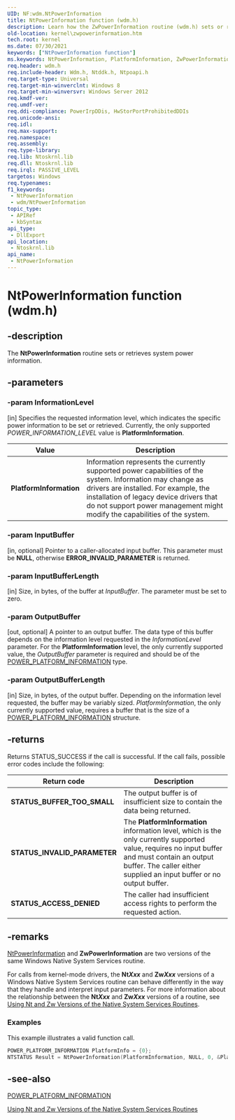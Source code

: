 ```yaml
---
UID: NF:wdm.NtPowerInformation
title: NtPowerInformation function (wdm.h)
description: Learn how the ZwPowerInformation routine (wdm.h) sets or retrieves system power information.
old-location: kernel\zwpowerinformation.htm
tech.root: kernel
ms.date: 07/30/2021
keywords: ["NtPowerInformation function"]
ms.keywords: NtPowerInformation, PlatformInformation, ZwPowerInformation, ZwPowerInformation routine [Kernel-Mode Driver Architecture], kernel.zwpowerinformation, wdm/NtPowerInformation, wdm/ZwPowerInformation
req.header: wdm.h
req.include-header: Wdm.h, Ntddk.h, Ntpoapi.h
req.target-type: Universal
req.target-min-winverclnt: Windows 8
req.target-min-winversvr: Windows Server 2012
req.kmdf-ver: 
req.umdf-ver: 
req.ddi-compliance: PowerIrpDDis, HwStorPortProhibitedDDIs
req.unicode-ansi: 
req.idl: 
req.max-support: 
req.namespace: 
req.assembly: 
req.type-library: 
req.lib: Ntoskrnl.lib
req.dll: Ntoskrnl.lib
req.irql: PASSIVE_LEVEL
targetos: Windows
req.typenames: 
f1_keywords:
 - NtPowerInformation
 - wdm/NtPowerInformation
topic_type:
 - APIRef
 - kbSyntax
api_type:
 - DllExport
api_location:
 - Ntoskrnl.lib
api_name:
 - NtPowerInformation
---
```


# NtPowerInformation function (wdm.h)

## -description

The **NtPowerInformation** routine sets or retrieves system power information.

## -parameters

### -param InformationLevel

[in] Specifies the requested information level, which indicates the specific power information to be set or retrieved. Currently, the only supported *POWER_INFORMATION_LEVEL* value is **PlatformInformation**.

| Value | Description |
|--|--|
| **PlatformInformation** | Information represents the currently supported power capabilities of the system. Information may change as drivers are installed. For example, the installation of legacy device drivers that do not support power management might modify the capabilities of the system. |

### -param InputBuffer

[in, optional] Pointer to a caller-allocated input buffer. This parameter must be **NULL**, otherwise **ERROR_INVALID_PARAMETER** is returned.

### -param InputBufferLength

[in] Size, in bytes, of the buffer at *InputBuffer*. The parameter must be set to zero.

### -param OutputBuffer

[out, optional] A pointer to an output buffer. The data type of this buffer depends on the information level requested in the *InformationLevel* parameter. For the **PlatformInformation** level, the only currently supported value, the *OutputBuffer* parameter is required and should be of the [POWER_PLATFORM_INFORMATION](/windows-hardware/drivers/ddi/wdm/ns-wdm-_power_platform_information) type.

### -param OutputBufferLength

[in] Size, in bytes, of the output buffer. Depending on the information level requested, the buffer may be variably sized. *PlatformInformation*, the only currently supported value, requires a buffer that is the size of a [POWER_PLATFORM_INFORMATION](/windows-hardware/drivers/ddi/wdm/ns-wdm-_power_platform_information) structure.

## -returns

Returns STATUS_SUCCESS if the call is successful. If the call fails, possible error codes include the following:

| Return code | Description |
|--|--|
| **STATUS_BUFFER_TOO_SMALL** | The output buffer is of insufficient size to contain the data being returned. |
| **STATUS_INVALID_PARAMETER** | The **PlatformInformation** information level, which is the only currently supported value, requires no input buffer and must contain an output buffer. The caller either supplied an input buffer or no output buffer. |
| **STATUS_ACCESS_DENIED** | The caller had insufficient access rights to perform the requested action. |

## -remarks

[NtPowerInformation](/windows-hardware/drivers/ddi/wdm/nf-wdm-ntpowerinformation) and **ZwPowerInformation** are two versions of the same Windows Native System Services routine.

For calls from kernel-mode drivers, the **Nt*Xxx*** and **Zw*Xxx*** versions of a Windows Native System Services routine can behave differently in the way that they handle and interpret input parameters. For more information about the relationship between the **Nt*Xxx*** and **Zw*Xxx*** versions of a routine, see [Using Nt and Zw Versions of the Native System Services Routines](/windows-hardware/drivers/kernel/using-nt-and-zw-versions-of-the-native-system-services-routines).

### Examples

This example illustrates a valid function call.

```cpp
POWER_PLATFORM_INFORMATION PlatformInfo = {0};
NTSTATUS Result = NtPowerInformation(PlatformInformation, NULL, 0, &PlatformInfo, sizeof(PlatformInfo));
```

## -see-also

[POWER_PLATFORM_INFORMATION](/windows-hardware/drivers/ddi/wdm/ns-wdm-_power_platform_information)

[Using Nt and Zw Versions of the Native System Services Routines](/windows-hardware/drivers/kernel/using-nt-and-zw-versions-of-the-native-system-services-routines)
